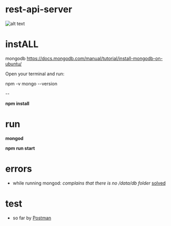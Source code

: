 # rest-api-server

![alt text](https://bytebucket.org/outoffhead/rest-api-server/raw/d4392f93a8c24e0eb1e15e90ff304f6e0e665f4b/demo.png)

# instALL

mongodb
https://docs.mongodb.com/manual/tutorial/install-mongodb-on-ubuntu/


Open your terminal and run:

npm -v 
mongo --version



--

**npm install**

# run

**mongod**

**npm run start**


# errors

- while running mongod: _complains that there is no /data/db folder_ [solved](https://stackoverflow.com/questions/7948789/mongodb-mongod-complains-that-there-is-no-data-db-folder)


# test

- so far by [Postman]()